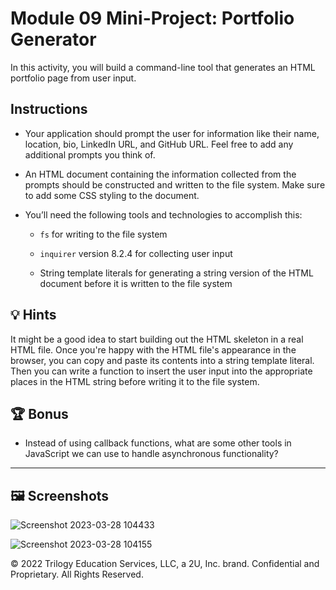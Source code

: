# Module 09 Mini-Project: Portfolio Generator

In this activity, you will build a command-line tool that generates an HTML portfolio page from user input.

## Instructions

* Your application should prompt the user for information like their name, location, bio, LinkedIn URL, and GitHub URL. Feel free to add any additional prompts you think of.

* An HTML document containing the information collected from the prompts should be constructed and written to the file system. Make sure to add some CSS styling to the document.

* You’ll need the following tools and technologies to accomplish this:

  * `fs` for writing to the file system

  * `inquirer` version 8.2.4 for collecting user input

  * String template literals for generating a string version of the HTML document before it is written to the file system

## 💡 Hints

It might be a good idea to start building out the HTML skeleton in a real HTML file. Once you're happy with the HTML file's appearance in the browser, you can copy and paste its contents into a string template literal. Then you can write a function to insert the user input into the appropriate places in the HTML string before writing it to the file system.

## 🏆 Bonus

* Instead of using callback functions, what are some other tools in JavaScript we can use to handle asynchronous functionality?

---

## 🖼️ Screenshots

![Screenshot 2023-03-28 104433](https://user-images.githubusercontent.com/109435666/228276694-5a31e2a5-3751-4de4-aaf1-96343b4960cb.png)

![Screenshot 2023-03-28 104155](https://user-images.githubusercontent.com/109435666/228276746-4a1043cc-722f-48e4-b89e-c393eb21111a.png)

© 2022 Trilogy Education Services, LLC, a 2U, Inc. brand. Confidential and Proprietary. All Rights Reserved.
